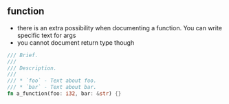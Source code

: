 ## function

* there is an extra possibility when documenting a function. You can write specific text for args
* you cannot document return type though

```rust
/// Brief.
///
/// Description.
/// 
/// * `foo` - Text about foo.
/// * `bar` - Text about bar.
fn a_function(foo: i32, bar: &str) {}
```